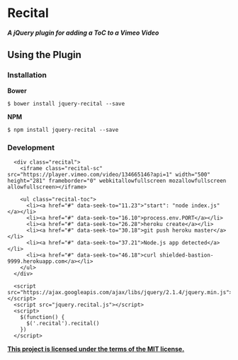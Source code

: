 # Recital

***A jQuery plugin for adding a ToC to a Vimeo Video***

## Using the Plugin

### Installation

**Bower**

```
$ bower install jquery-recital --save
```

**NPM**

```
$ npm install jquery-recital --save
```

### Development

```
  <div class="recital">
    <iframe class="recital-sc" src="https://player.vimeo.com/video/134665146?api=1" width="500" height="281" frameborder="0" webkitallowfullscreen mozallowfullscreen allowfullscreen></iframe>

    <ul class="recital-toc">
      <li><a href="#" data-seek-to="11.23">"start": "node index.js"</a></li>
      <li><a href="#" data-seek-to="16.10">process.env.PORT</a></li>
      <li><a href="#" data-seek-to="26.28">heroku create</a></li>
      <li><a href="#" data-seek-to="30.18">git push heroku master</a></li>
      <li><a href="#" data-seek-to="37.21">Node.js app detected</a></li>
      <li><a href="#" data-seek-to="46.18">curl shielded-bastion-9999.herokuapp.com</a></li>
    </ul>
  </div>

  <script src="https://ajax.googleapis.com/ajax/libs/jquery/2.1.4/jquery.min.js"></script>
  <script src="jquery.recital.js"></script>
  <script>
    $(function() {
      $('.recital').recital()
    })
  </script>
```

**[This project is licensed under the terms of the MIT license.](license-me.herokuapp.com)**
